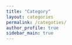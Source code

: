 ```yaml
---
title: "Category"
layout: categories
permalink: /categoties/
author_profile: true
sidebar_main: true
---
```


